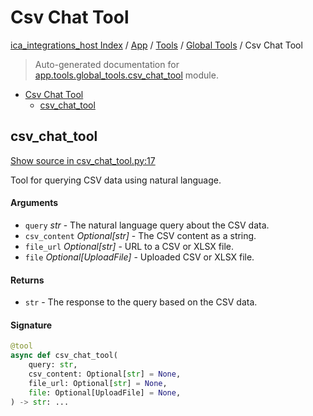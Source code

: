 # Csv Chat Tool

[ica_integrations_host Index](../../../README.md#ica_integrations_host-index) / [App](../../index.md#app) / [Tools](../index.md#tools) / [Global Tools](./index.md#global-tools) / Csv Chat Tool

> Auto-generated documentation for [app.tools.global_tools.csv_chat_tool](https://github.ibm.com/destiny/ica_integrations_host/blob/main/app/tools/global_tools/csv_chat_tool.py) module.

- [Csv Chat Tool](#csv-chat-tool)
  - [csv_chat_tool](#csv_chat_tool)

## csv_chat_tool

[Show source in csv_chat_tool.py:17](https://github.ibm.com/destiny/ica_integrations_host/blob/main/app/tools/global_tools/csv_chat_tool.py#L17)

Tool for querying CSV data using natural language.

#### Arguments

- `query` *str* - The natural language query about the CSV data.
- `csv_content` *Optional[str]* - The CSV content as a string.
- `file_url` *Optional[str]* - URL to a CSV or XLSX file.
- `file` *Optional[UploadFile]* - Uploaded CSV or XLSX file.

#### Returns

- `str` - The response to the query based on the CSV data.

#### Signature

```python
@tool
async def csv_chat_tool(
    query: str,
    csv_content: Optional[str] = None,
    file_url: Optional[str] = None,
    file: Optional[UploadFile] = None,
) -> str: ...
```
